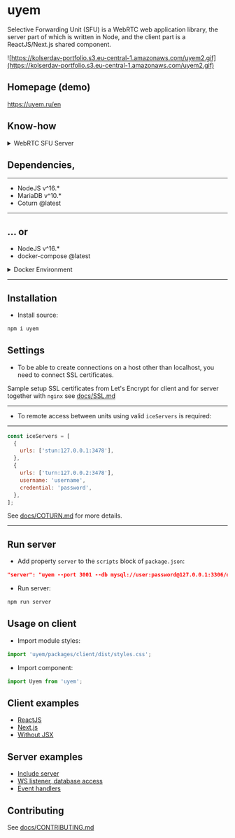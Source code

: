 # uyem

Selective Forwarding Unit (SFU) is a WebRTC web application library, the server part of which is written in Node, and the client part is a ReactJS/Next.js shared component.  

![https://kolserdav-portfolio.s3.eu-central-1.amazonaws.com/uyem2.gif](https://kolserdav-portfolio.s3.eu-central-1.amazonaws.com/uyem2.gif)  

## Homepage (demo)

https://uyem.ru/en

## Know-how

<details>
  <summary>WebRTC SFU Server</summary>

![docs/images/sfu1.png](./docs/images/sfu1.png)

## </details>

## Dependencies,

---

- NodeJS v^16.\*
- MariaDB v^10.\*
- Coturn @latest

---

## ... or

- NodeJS v^16.\*
- docker-compose @latest

<details>
  <summary>Docker Environment</summary>
  
 ```sh
docker-compose up -d
```

- [docker-compose.ci.yml](./docker-compose.ci.yml) + [Coturn](https://github.com/coturn/coturn) + [Mariadb](https://mariadb.org/)
- [docker-compose.yml](./docker-compose.yml) + [PhpMyAdmin](https://www.phpmyadmin.net/)

![docs/images/DockerContainersDBTurn.png](./docs/images/DockerContainersDBTurn.png)

## </details>

---

## Installation

- Install source:

```sh
npm i uyem
```

## Settings

- To be able to create connections on a host other than localhost, you need to connect SSL certificates.

Sample setup SSL certificates from Let's Encrypt for client and for server together with `nginx` see [docs/SSL.md](./docs.SSL.md)

---

- To remote access between units using valid `iceServers` is required:

---

```javascript
const iceServers = [
  {
    urls: ['stun:127.0.0.1:3478'],
  },
  {
    urls: ['turn:127.0.0.2:3478'],
    username: 'username',
    credential: 'password',
  },
];
```

See [docs/COTURN.md](docs/COTURN.md) for more details.

---

## Run server

- Add property `server` to the `scripts` block of `package.json`:

```json
"server": "uyem --port 3001 --db mysql://user:password@127.0.0.1:3306/db_name",
```

- Run server:

```sh
npm run server
```

## Usage on client

- Import module styles:

```javascript
import 'uyem/packages/client/dist/styles.css';
```

- Import component:

```javascript
import Uyem from 'uyem';
```

## Client examples

- [ReactJS](examples/hello-world/src)
- [Next.js](examples/ssr-client/pages)
- [Without JSX](examples/without-jsx)

## Server examples

- [Include server](examples/server)
- [WS listener, database access](examples/server-ws)
- [Event handlers](examples/server-handlers)

## Contributing

See [docs/CONTRIBUTING.md](./docs/CONTRIBUTING.md)
